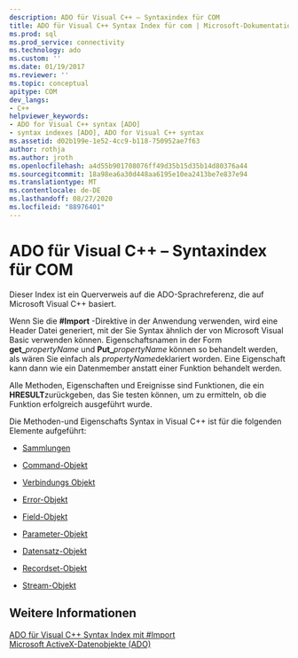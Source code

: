 ```yaml
---
description: ADO für Visual C++ – Syntaxindex für COM
title: ADO für Visual C++ Syntax Index für com | Microsoft-Dokumentation
ms.prod: sql
ms.prod_service: connectivity
ms.technology: ado
ms.custom: ''
ms.date: 01/19/2017
ms.reviewer: ''
ms.topic: conceptual
apitype: COM
dev_langs:
- C++
helpviewer_keywords:
- ADO for Visual C++ syntax [ADO]
- syntax indexes [ADO], ADO for Visual C++ syntax
ms.assetid: d02b199e-1e52-4cc9-b118-750952ae7f63
author: rothja
ms.author: jroth
ms.openlocfilehash: a4d55b901708076ff49d35b15d35b14d80376a44
ms.sourcegitcommit: 18a98ea6a30d448aa6195e10ea2413be7e837e94
ms.translationtype: MT
ms.contentlocale: de-DE
ms.lasthandoff: 08/27/2020
ms.locfileid: "88976401"
---
```

# <a name="ado-for-visual-c-syntax-index-for-com"></a>ADO für Visual C++ – Syntaxindex für COM
Dieser Index ist ein Querverweis auf die ADO-Sprachreferenz, die auf Microsoft Visual C++ basiert.  
  
 Wenn Sie die **#Import** -Direktive in der Anwendung verwenden, wird eine Header Datei generiert, mit der Sie Syntax ähnlich der von Microsoft Visual Basic verwenden können. Eigenschaftsnamen in der Form **get_**_propertyName_ und **Put_**_propertyName_ können so behandelt werden, als wären Sie einfach als *propertyName*deklariert worden. Eine Eigenschaft kann dann wie ein Datenmember anstatt einer Funktion behandelt werden.  
  
 Alle Methoden, Eigenschaften und Ereignisse sind Funktionen, die ein **HRESULT**zurückgeben, das Sie testen können, um zu ermitteln, ob die Funktion erfolgreich ausgeführt wurde.  
  
 Die Methoden-und Eigenschafts Syntax in Visual C++ ist für die folgenden Elemente aufgeführt:  
  
-   [Sammlungen](./collections-ado-for-visual-c-syntax.md)  
  
-   [Command-Objekt](./command-ado-for-visual-c-syntax.md)  
  
-   [Verbindungs Objekt](./connection-ado-for-visual-c-syntax.md)  
  
-   [Error-Objekt](./error-ado-for-visual-c-syntax.md)  
  
-   [Field-Objekt](./field-ado-for-visual-c-syntax.md)  
  
-   [Parameter-Objekt](./parameter-ado-for-visual-c-syntax.md)  
  
-   [Datensatz-Objekt](./record-ado-for-visual-c-syntax.md)  
  
-   [Recordset-Objekt](./recordset-ado-for-visual-c-syntax.md)  
  
-   [Stream-Objekt](./stream-ado-for-visual-c-syntax.md)  
  
## <a name="see-also"></a>Weitere Informationen  
 [ADO für Visual C++ Syntax Index mit #Import](./ado-for-visual-c-syntax-index-with-sharpimport.md)   
 [Microsoft ActiveX-Datenobjekte (ADO)](../../microsoft-activex-data-objects-ado.md)